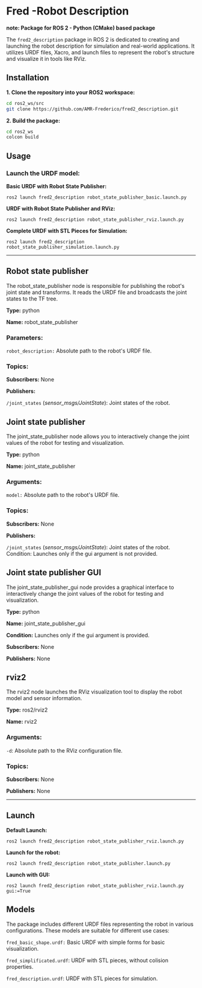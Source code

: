 
# Fred -Robot Description
**note: Package for ROS 2 - Python (CMake) based package**

The `fred2_description` package in ROS 2 is dedicated to creating and launching the robot description for simulation and real-world applications. It utilizes URDF files, Xacro, and launch files to represent the robot's structure and visualize it in tools like RViz.


## Installation

**1. Clone the repository into your ROS2 workspace:**

```bash
cd ros2_ws/src
git clone https://github.com/AMR-Frederico/fred2_description.git
```

**2. Build the package:**

```bash
cd ros2_ws
colcon build
```

## Usage

### Launch the URDF model:

**Basic URDF with Robot State Publisher:**


```
ros2 launch fred2_description robot_state_publisher_basic.launch.py
```


**URDF with Robot State Publisher and RViz:**

```
ros2 launch fred2_description robot_state_publisher_rviz.launch.py
```


**Complete URDF with STL Pieces for Simulation:**

```
ros2 launch fred2_description robot_state_publisher_simulation.launch.py
```

---

## Robot state publisher

The robot_state_publisher node is responsible for publishing the robot's joint state and transforms. It reads the URDF file and broadcasts the joint states to the TF tree.

**Type:** python

**Name:** robot_state_publisher

### Parameters:

`robot_description:` Absolute path to the robot's URDF file.

### Topics: 

**Subscribers:** None

**Publishers:**

`/joint_states` (*sensor_msgs/JointState*): Joint states of the robot.


## Joint state publisher
The joint_state_publisher node allows you to interactively change the joint values of the robot for testing and visualization.

**Type:** python

**Name:** joint_state_publisher

### Arguments:

`model:` Absolute path to the robot's URDF file.


### Topics: 

**Subscribers:** None

**Publishers:**

`/joint_states` (*sensor_msgs/JointState*): Joint states of the robot.
Condition: Launches only if the gui argument is not provided.


## Joint state publisher GUI 

The joint_state_publisher_gui node provides a graphical interface to interactively change the joint values of the robot for testing and visualization.

**Type:** python

**Name:** joint_state_publisher_gui

**Condition:** Launches only if the gui argument is provided.

**Subscribers:** None

**Publishers:** None

## rviz2
The rviz2 node launches the RViz visualization tool to display the robot model and sensor information.

**Type:** ros2/rviz2

**Name:** rviz2

### Arguments:

`-d`: Absolute path to the RViz configuration file.


### Topics: 

**Subscribers:** None

**Publishers:** None

---

## Launch

**Default Launch:**

```
ros2 launch fred2_description robot_state_publisher_rviz.launch.py
```

**Launch for the robot:**

```
ros2 launch fred2_description robot_state_publisher.launch.py
```


**Launch with GUI:**

```
ros2 launch fred2_description robot_state_publisher_rviz.launch.py gui:=True
```

## Models

The package includes different URDF files representing the robot in various configurations. These models are suitable for different use cases:

`fred_basic_shape.urdf:` Basic URDF with simple forms for basic visualization.

`fred_simplificated.urdf`: URDF with STL pieces, without colision properties.

`fred_description.urdf`: URDF with STL pieces for simulation.
